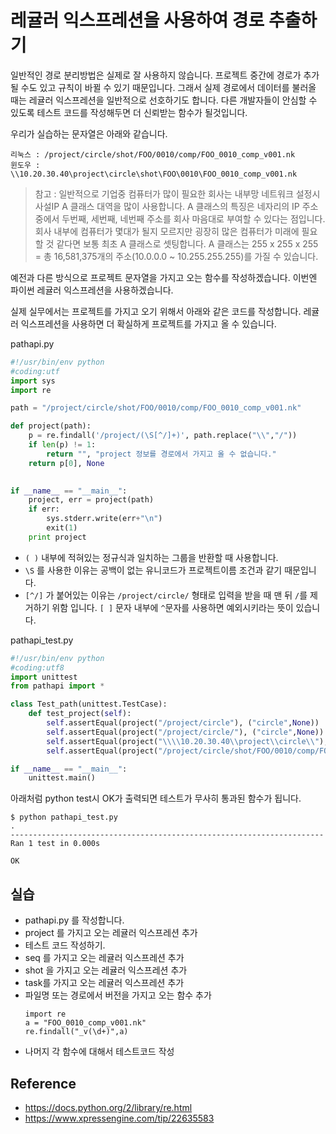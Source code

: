 # 레귤러 익스프레션을 사용하여 경로 추출하기

일반적인 경로 분리방법은 실제로 잘 사용하지 않습니다.
프로젝트 중간에 경로가 추가될 수도 있고 규칙이 바뀔 수 있기 때문입니다.
그래서 실제 경로에서 데이터를 불러올 때는 레귤러 익스프레션을 일반적으로 선호하기도 합니다.
다른 개발자들이 안심할 수 있도록 테스트 코드를 작성해두면 더 신뢰받는 함수가 될것입니다.

우리가 실습하는 문자열은 아래와 같습니다.
```
리눅스 : /project/circle/shot/FOO/0010/comp/FOO_0010_comp_v001.nk
윈도우 : \\10.20.30.40\project\circle\shot\FOO\0010\FOO_0010_comp_v001.nk
```

> 참고 : 일반적으로 기업중 컴퓨터가 많이 필요한 회사는 내부망 네트워크 설정시 사설IP A 클래스 대역을 많이 사용합니다.
A 클래스의 특징은 네자리의 IP 주소 중에서 두번째, 세번째, 네번째 주소를 회사 마음대로 부여할 수 있다는 점입니다. 회사 내부에 컴퓨터가 몇대가 될지 모르지만 굉장히 많은 컴퓨터가 미래에 필요할 것 같다면 보통 최초 A 클래스로 셋팅합니다. A 클래스는 255 x 255 x 255 = 총 16,581,375개의 주소(10.0.0.0 ~ 10.255.255.255)를 가질 수 있습니다.

예전과 다른 방식으로 프로젝트 문자열을 가지고 오는 함수를 작성하겠습니다.
이번엔 파이썬 레귤러 익스프레션을 사용하겠습니다.

실제 실무에서는 프로젝트를 가지고 오기 위해서 아래와 같은 코드를 작성합니다. 레귤러 익스프레션을 사용하면 더 확실하게 프로젝트를 가지고 올 수 있습니다.

pathapi.py
```python
#!/usr/bin/env python
#coding:utf
import sys
import re

path = "/project/circle/shot/FOO/0010/comp/FOO_0010_comp_v001.nk"

def project(path):
    p = re.findall('/project/(\S[^/]+)', path.replace("\\","/"))
    if len(p) != 1:
        return "", "project 정보를 경로에서 가지고 올 수 없습니다."
    return p[0], None
    

if __name__ == "__main__":
    project, err = project(path)
    if err:
        sys.stderr.write(err+"\n")
        exit(1)
    print project
```
- `( )` 내부에 적혀있는 정규식과 일치하는 그룹을 반환할 때 사용합니다. 
- `\S` 를 사용한 이유는 공백이 없는 유니코드가 프로젝트이름 조건과 같기 때문입니다.
- `[^/]` 가 붙어있는 이유는 `/project/circle/` 형태로 입력을 받을 때 맨 뒤 `/`를 제거하기 위함 입니다. `[ ]` 문자 내부에 `^`문자를 사용하면 예외시키라는 뜻이 있습니다.

pathapi_test.py
```python
#!/usr/bin/env python
#coding:utf8
import unittest
from pathapi import *

class Test_path(unittest.TestCase):
    def test_project(self):
        self.assertEqual(project("/project/circle"), ("circle",None))
        self.assertEqual(project("/project/circle/"), ("circle",None))
        self.assertEqual(project("\\\\10.20.30.40\\project\\circle\\"), ("circle",None))
        self.assertEqual(project("/project/circle/shot/FOO/0010/comp/FOO_0010_comp_v001.nk"), ("circle",None))

if __name__ == "__main__":
    unittest.main()
```

아래처럼 python test시 OK가 출력되면 테스트가 무사히 통과된 함수가 됩니다.
```
$ python pathapi_test.py 
.
----------------------------------------------------------------------
Ran 1 test in 0.000s

OK
```

## 실습
- pathapi.py 를 작성합니다.
- project 를 가지고 오는 레귤러 익스프레션 추가
- 테스트 코드 작성하기.
- seq 를 가지고 오는 레귤러 익스프레션 추가
- shot 을 가지고 오는 레귤러 익스프레션 추가
- task를 가지고 오는 레귤러 익스프레션 추가
- 파일명 또는 경로에서 버전을 가지고 오는 함수 추가
    ```
    import re
    a = "FOO_0010_comp_v001.nk"
    re.findall("_v(\d+)",a)
    ```
- 나머지 각 함수에 대해서 테스트코드 작성

## Reference
- https://docs.python.org/2/library/re.html
- https://www.xpressengine.com/tip/22635583

